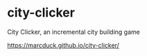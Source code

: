 # city-clicker
 City Clicker, an incremental city building game

https://marcduck.github.io/city-clicker/
